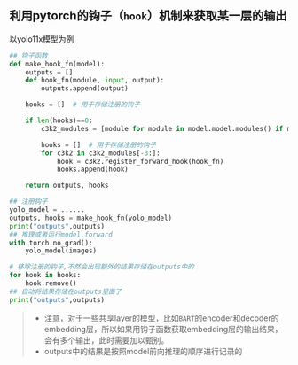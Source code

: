 ## 利用pytorch的钩子（`hook`）机制来获取某一层的输出
以yolo11x模型为例
```python
## 钩子函数
def make_hook_fn(model):
    outputs = []
    def hook_fn(module, input, output):
        outputs.append(output)

    hooks = []  # 用于存储注册的钩子

    if len(hooks)==0:
        c3k2_modules = [module for module in model.model.modules() if module.__class__.__name__ == 'C3k2']

        hooks = []  # 用于存储注册的钩子
        for c3k2 in c3k2_modules[-3:]:
            hook = c3k2.register_forward_hook(hook_fn)
            hooks.append(hook)

    return outputs, hooks

## 注册钩子
yolo_model = ......
outputs, hooks = make_hook_fn(yolo_model)
print("outputs",outputs)
## 推理或者运行model.forward
with torch.no_grad():
    yolo_model(images)

# 移除注册的钩子,不然会出现额外的结果存储在outputs中的
for hook in hooks:
    hook.remove()  
## 自动将结果存储在outputs里面了
print("outputs",outputs)
```
> * 注意，对于一些共享layer的模型，比如`BART`的encoder和decoder的embedding层，所以如果用钩子函数获取embedding层的输出结果，会有多个输出，此时需要加以甄别。
> * outputs中的结果是按照model前向推理的顺序进行记录的